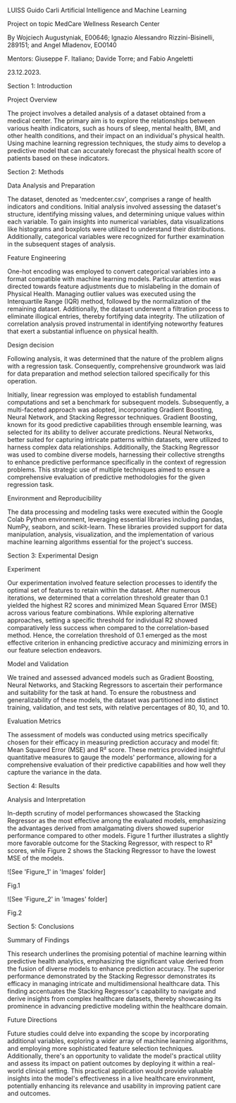 ﻿LUISS Guido Carli
Artificial Intelligence and Machine Learning

Project on topic
MedCare Wellness Research Center

By Wojciech Augustyniak, E00646; Ignazio Alessandro Rizzini-Bisinelli, 289151; and Angel Mladenov, EO0140

Mentors: Giuseppe F. Italiano; Davide Torre; and Fabio Angeletti

23.12.2023.


Section 1: Introduction

Project Overview

The project involves a detailed analysis of a dataset obtained from a medical center. The primary aim is to explore the relationships between various health indicators, such as hours of sleep, mental health, BMI, and other health conditions, and their impact on an individual's physical health. Using machine learning regression techniques, the study aims to develop a predictive model that can accurately forecast the physical health score of patients based on these indicators.


Section 2: Methods

Data Analysis and Preparation

The dataset, denoted as 'medcenter.csv', comprises a range of health indicators and conditions. Initial analysis involved assessing the dataset's structure, identifying missing values, and determining unique values within each variable. To gain insights into numerical variables, data visualizations like histograms and boxplots were utilized to understand their distributions. Additionally, categorical variables were recognized for further examination in the subsequent stages of analysis.

Feature Engineering

One-hot encoding was employed to convert categorical variables into a format compatible with machine learning models. Particular attention was directed towards feature adjustments due to mislabeling in the domain of Physical Health. Managing outlier values was executed using the Interquartile Range (IQR) method, followed by the normalization of the remaining dataset. Additionally, the dataset underwent a filtration process to eliminate illogical entries, thereby fortifying data integrity. The utilization of correlation analysis proved instrumental in identifying noteworthy features that exert a substantial influence on physical health.




Design decision

Following analysis, it was determined that the nature of the problem aligns with a regression task. Consequently, comprehensive groundwork was laid for data preparation and method selection tailored specifically for this operation.

Initially, linear regression was employed to establish fundamental computations and set a benchmark for subsequent models. Subsequently, a multi-faceted approach was adopted, incorporating Gradient Boosting, Neural Network, and Stacking Regressor techniques. Gradient Boosting, known for its good predictive capabilities through ensemble learning, was selected for its ability to deliver accurate predictions. Neural Networks, better suited for capturing intricate patterns within datasets, were utilized to harness complex data relationships. Additionally, the Stacking Regressor was used to combine diverse models, harnessing their collective strengths to enhance predictive performance specifically in the context of regression problems. This strategic use of multiple techniques aimed to ensure a comprehensive evaluation of predictive methodologies for the given regression task.


Environment and Reproducibility

The data processing and modeling tasks were executed within the Google Colab Python environment, leveraging essential libraries including pandas, NumPy, seaborn, and scikit-learn. These libraries provided support for data manipulation, analysis, visualization, and the implementation of various machine learning algorithms essential for the project's success.



Section 3: Experimental Design

Experiment

Our experimentation involved feature selection processes to identify the optimal set of features to retain within the dataset. After numerous iterations, we determined that a correlation threshold greater than 0.1 yielded the highest R2 scores and minimized Mean Squared Error (MSE) across various feature combinations. While exploring alternative approaches, setting a specific threshold for individual R2 showed comparatively less success when compared to the correlation-based method. Hence, the correlation threshold of 0.1 emerged as the most effective criterion in enhancing predictive accuracy and minimizing errors in our feature selection endeavors.

Model and Validation

We trained and assessed advanced models such as Gradient Boosting, Neural Networks, and Stacking Regressors to ascertain their performance and suitability for the task at hand. To ensure the robustness and generalizability of these models, the dataset was partitioned into distinct training, validation, and test sets, with relative percentages of 80, 10, and 10.


Evaluation Metrics

The assessment of models was conducted using metrics specifically chosen for their efficacy in measuring prediction accuracy and model fit: Mean Squared Error (MSE) and R² score. These metrics provided insightful quantitative measures to gauge the models' performance, allowing for a comprehensive evaluation of their predictive capabilities and how well they capture the variance in the data.

Section 4: Results

Analysis and Interpretation

In-depth scrutiny of model performances showcased the Stacking Regressor as the most effective among the evaluated models, emphasizing the advantages derived from amalgamating divers showed superior performance compared to other models. Figure 1 further illustrates a slightly more favorable outcome for the Stacking Regressor, with respect to R² scores, while Figure 2 shows the Stacking Regressor to have the lowest MSE of the models.

![See 'Figure_1' in 'Images' folder]

Fig.1

![See 'Figure_2' in 'Images' folder]

Fig.2

Section 5: Conclusions

Summary of Findings

This research underlines the promising potential of machine learning within predictive health analytics, emphasizing the significant value derived from the fusion of diverse models to enhance prediction accuracy. The superior performance demonstrated by the Stacking Regressor demonstrates its efficacy in managing intricate and multidimensional healthcare data. This finding accentuates the Stacking Regressor's capability to navigate and derive insights from complex healthcare datasets, thereby showcasing its prominence in advancing predictive modeling within the healthcare domain.

Future Directions

Future studies could delve into expanding the scope by incorporating additional variables, exploring a wider array of machine learning algorithms, and employing more sophisticated feature selection techniques. Additionally, there's an opportunity to validate the model's practical utility and assess its impact on patient outcomes by deploying it within a real-world clinical setting. This practical application would provide valuable insights into the model's effectiveness in a live healthcare environment, potentially enhancing its relevance and usability in improving patient care and outcomes.

